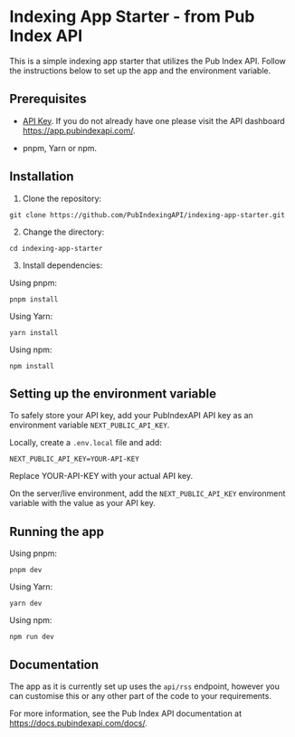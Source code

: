 # Indexing App Starter - from Pub Index API

This is a simple indexing app starter that utilizes the Pub Index API. Follow the instructions below to set up the app and the environment variable.

## Prerequisites

- [API Key](https://docs.pubindexapi.com/docs/api-keys). If you do not already have one please visit the API dashboard https://app.pubindexapi.com/.

- pnpm, Yarn or npm.

## Installation

1. Clone the repository:

```
git clone https://github.com/PubIndexingAPI/indexing-app-starter.git
```

2. Change the directory:

```
cd indexing-app-starter
```

3. Install dependencies:

Using pnpm:

```
pnpm install
```

Using Yarn:

```
yarn install
```

Using npm:

```
npm install
```

## Setting up the environment variable

To safely store your API key, add your PubIndexAPI API key as an environment variable `NEXT_PUBLIC_API_KEY`.

Locally, create a `.env.local` file and add:

```
NEXT_PUBLIC_API_KEY=YOUR-API-KEY
```

Replace YOUR-API-KEY with your actual API key.

On the server/live environment, add the `NEXT_PUBLIC_API_KEY` environment variable with the value as your API key.

## Running the app

Using pnpm:

```
pnpm dev
```

Using Yarn:

```
yarn dev
```

Using npm:

```
npm run dev
```

## Documentation

The app as it is currently set up uses the `api/rss` endpoint, however you can customise this or any other part of the code to your requirements.

For more information, see the Pub Index API documentation at https://docs.pubindexapi.com/docs/.